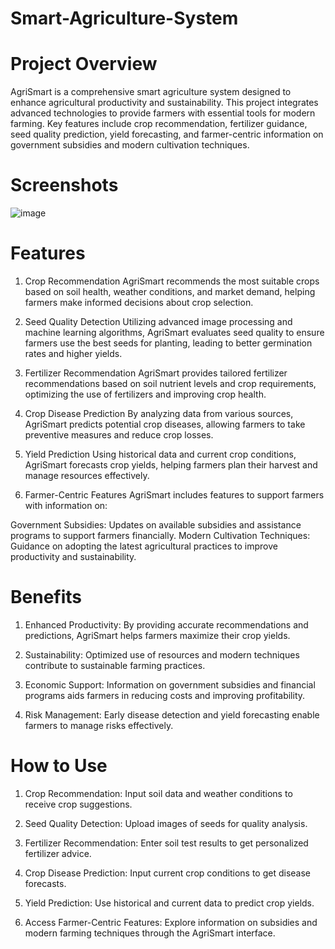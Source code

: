 # Smart-Agriculture-System

# Project Overview
AgriSmart is a comprehensive smart agriculture system designed to enhance agricultural productivity and sustainability. This project integrates advanced technologies to provide farmers with essential tools for modern farming. Key features include crop recommendation, fertilizer guidance, seed quality prediction, yield forecasting, and farmer-centric information on government subsidies and modern cultivation techniques.

# Screenshots  

![image](https://github.com/SPraveenKumar-spk/Smart-Agriculture-System/assets/109852619/7f4e2a88-f741-4142-b2db-58198162114c)


# Features
1. Crop Recommendation
AgriSmart recommends the most suitable crops based on soil health, weather conditions, and market demand, helping farmers make informed decisions about crop selection.

2. Seed Quality Detection
Utilizing advanced image processing and machine learning algorithms, AgriSmart evaluates seed quality to ensure farmers use the best seeds for planting, leading to better germination rates and higher yields.

3. Fertilizer Recommendation
AgriSmart provides tailored fertilizer recommendations based on soil nutrient levels and crop requirements, optimizing the use of fertilizers and improving crop health.

4. Crop Disease Prediction
By analyzing data from various sources, AgriSmart predicts potential crop diseases, allowing farmers to take preventive measures and reduce crop losses.

5. Yield Prediction
Using historical data and current crop conditions, AgriSmart forecasts crop yields, helping farmers plan their harvest and manage resources effectively.

6. Farmer-Centric Features
AgriSmart includes features to support farmers with information on:

Government Subsidies: Updates on available subsidies and assistance programs to support farmers financially.
Modern Cultivation Techniques: Guidance on adopting the latest agricultural practices to improve productivity and sustainability.

# Benefits
1. Enhanced Productivity: By providing accurate recommendations and predictions, AgriSmart helps farmers maximize their crop yields.

2. Sustainability: Optimized use of resources and modern techniques contribute to sustainable farming practices.

3. Economic Support: Information on government subsidies and financial programs aids farmers in reducing costs and improving profitability.

4. Risk Management: Early disease detection and yield forecasting enable farmers to manage risks effectively.

# How to Use
1. Crop Recommendation: Input soil data and weather conditions to receive crop suggestions.

2. Seed Quality Detection: Upload images of seeds for quality analysis.

3. Fertilizer Recommendation: Enter soil test results to get personalized fertilizer advice.

4. Crop Disease Prediction: Input current crop conditions to get disease forecasts.

5. Yield Prediction: Use historical and current data to predict crop yields.

6. Access Farmer-Centric Features: Explore information on subsidies and modern farming techniques through the AgriSmart interface.
